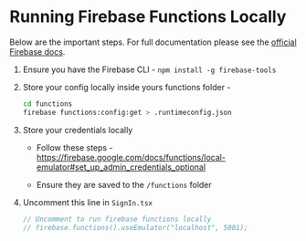 # Running Firebase Functions Locally

Below are the important steps. For full documentation please see the [official Firebase docs](https://firebase.google.com/docs/functions/local-emulator#install_the_firebase_cli).

1. Ensure you have the Firebase CLI - `npm install -g firebase-tools`

2. Store your config locally inside yours functions folder -

   ```bash
   cd functions
   firebase functions:config:get > .runtimeconfig.json
   ```

3. Store your credentials locally

   - Follow these steps - <https://firebase.google.com/docs/functions/local-emulator#set_up_admin_credentials_optional>

   - Ensure they are saved to the `/functions` folder

4. Uncomment this line in `SignIn.tsx`

   ```javascript
   // Uncomment to run firebase functions locally
   // firebase.functions().useEmulator("localhost", 5001);
   ```
